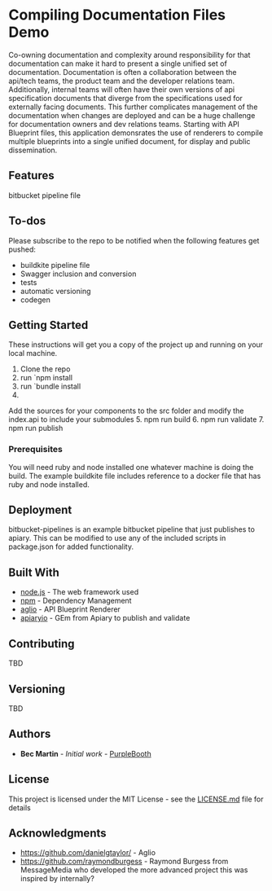 # Compiling Documentation Files Demo

Co-owning documentation and complexity around responsibility for that documentation can make it hard to present a single unified set of documentation. Documentation is often a collaboration between the api/tech teams, the product team and the developer relations team. Additionally, internal teams will often have their own versions of api specification documents that diverge from the specifications used for externally facing documents. This further complicates management of the documentation when changes are deployed and can be a huge challenge for documentation owners and dev relations teams. Starting with API Blueprint files, this application demonsrates the use of renderers to compile multiple blueprints into a single unified document, for display and public dissemination. 

## Features

bitbucket pipeline file

## To-dos

Please subscribe to the repo to be notified when the following features get pushed: 
* buildkite pipeline file
* Swagger inclusion and conversion
* tests
* automatic versioning
* codegen

## Getting Started

These instructions will get you a copy of the project up and running on your local machine.

1. Clone the repo
2. run `npm install
3. run `bundle install
4. 

Add the sources for your components to the src folder and modify the index.api to include your submodules
5. npm run build
6. npm run validate
7. npm run publish

### Prerequisites

You will need ruby and node installed one whatever machine is doing the build. The example buildkite file includes reference to a docker file that has ruby and node installed. 

## Deployment

bitbucket-pipelines is an example bitbucket pipeline that just publishes to apiary. This can be modified to use any of the included scripts in package.json for added functionality. 

## Built With

* [node.js](https://nodejs.org/) - The web framework used
* [npm](https://www.npmjs.com/) - Dependency Management
* [aglio](https://github.com/danielgtaylor/aglio) - API Blueprint Renderer
* [apiaryio](https://rubygems.org/gems/apiaryio/versions/0.3.3) - GEm from Apiary to publish and validate

## Contributing

TBD

## Versioning

TBD

## Authors

* **Bec Martin** - *Initial work* - [PurpleBooth](https://github.com/coderbec)

## License

This project is licensed under the MIT License - see the [LICENSE.md](LICENSE.md) file for details

## Acknowledgments

* https://github.com/danielgtaylor/ - Aglio
* https://github.com/raymondburgess - Raymond Burgess from MessageMedia who developed the more advanced project this was inspired by internally?
